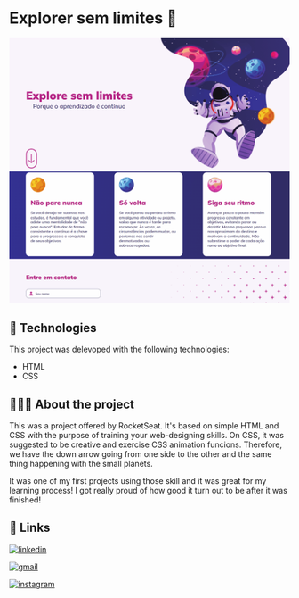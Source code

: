 # Explorer sem limites 🌌

<img src="/assets/github_1.gif">
<img src="/assets/github_2.gif">

## 🔧 Technologies

This project was delevoped with the following technologies:

- HTML
- CSS

## 👨🏻‍💻 About the project

This was a project offered by RocketSeat.
It's based on simple HTML and CSS with the purpose of training your web-designing skills. On CSS, it was suggested to be creative and exercise CSS animation funcions. Therefore, we have the down arrow going from one side to the other and the same thing happening with the small planets.

It was one of my first projects using those skill and it was great for my learning process! I got really proud of how good it turn out to be after it was finished! 

## 🔗 Links

[![linkedin](https://img.shields.io/badge/linkedin-0A66C2?style=for-the-badge&logo=linkedin&logoColor=white)](https://www.linkedin.com/in/ezequiel-rabello-1587002aa/)

[![gmail](https://img.shields.io/badge/Gmail-D14836?style=for-the-badge&logo=gmail&logoColor=white)](https://mail.google.com/mail/u/0/#inbox?compose=GTvVlcRwRCPPZsZvfpfnrRcMXWJDRHbDTBjTHFrWxrDTdDTMvPfSvxwMZknXSBprbnzPptgZRFzDq)

[![instagram](https://img.shields.io/badge/Instagram-E4405F?style=flat-square&logo=Instagram&logoColor=white)](https://instagram.com/kielrpl1)
